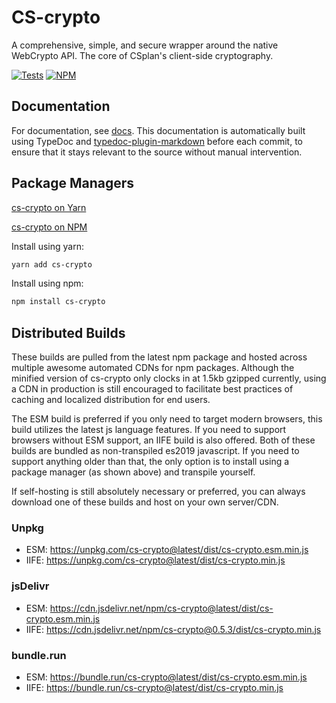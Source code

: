 # CS-crypto
A comprehensive, simple, and secure wrapper around the native WebCrypto API. The core of CSplan's client-side cryptography.

[![Tests](https://img.shields.io/github/workflow/status/very-amused/cs-crypto/Tests/master?color=success&label=Tests&logo=github&style=flat-square)](https://github.com/very-amused/CS-crypto/actions?query=workflow%3ATests)
[![NPM](https://img.shields.io/npm/v/cs-crypto?color=success&label=NPM&style=flat-square)](https://www.npmjs.com/package/cs-crypto)

## Documentation
For documentation, see [docs](docs/globals.md). This documentation is automatically built using TypeDoc and [typedoc-plugin-markdown](https://www.npmjs.com/package/typedoc-plugin-markdown) before each commit, to ensure that it stays relevant to the source without manual intervention.

## Package Managers
[cs-crypto on Yarn](https://yarn.pm/cs-crypto)

[cs-crypto on NPM](https://www.npmjs.com/package/cs-crypto)

Install using yarn:
```sh
yarn add cs-crypto
```
Install using npm:
```sh
npm install cs-crypto
```

## Distributed Builds
These builds are pulled from the latest npm package and hosted across multiple awesome automated CDNs for npm packages. Although the minified version of cs-crypto only clocks in at 1.5kb gzipped currently, using a CDN in production is still encouraged to facilitate best practices of caching and localized distribution for end users.

The ESM build is preferred if you only need to target modern browsers, this build utilizes the latest js language features. If you need to support browsers without ESM support, an IIFE build is also offered. Both of these builds are bundled as non-transpiled es2019 javascript. If you need to support anything older than that, the only option is to install using a package manager (as shown above) and transpile yourself.

If self-hosting is still absolutely necessary or preferred, you can always download one of these builds and host on your own server/CDN.

### Unpkg
- ESM: https://unpkg.com/cs-crypto@latest/dist/cs-crypto.esm.min.js
- IIFE: https://unpkg.com/cs-crypto@latest/dist/cs-crypto.min.js

### jsDelivr
- ESM: https://cdn.jsdelivr.net/npm/cs-crypto@latest/dist/cs-crypto.esm.min.js
- IIFE: https://cdn.jsdelivr.net/npm/cs-crypto@0.5.3/dist/cs-crypto.min.js

### bundle.run
- ESM: https://bundle.run/cs-crypto@latest/dist/cs-crypto.esm.min.js
- IIFE: https://bundle.run/cs-crypto@latest/dist/cs-crypto.min.js
